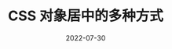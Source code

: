 ---
layout: Post
title: CSS 对象居中的多种方式
subtitle: 
date: 2022-07-30
permalinkPattern: /post/:year/:month/:day/:slug/
headerImage: /img/css.png
useHeaderImage: true
headerMask: rgba(0, 0, 0, .4)
hide: true
tags: [CSS]
---